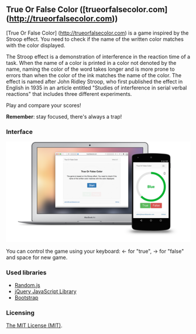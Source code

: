 ## True Or False Color ([trueorfalsecolor.com] (http://trueorfalsecolor.com))
[True Or False Color] (http://trueorfalsecolor.com) is a game inspired by the Stroop effect. You need to check if the name of the written color matches with the color displayed.

The Stroop effect is a demonstration of interference in the reaction time of a task. When the name of a color is printed in a color not denoted by the name, naming the color of the word takes longer and is more prone to errors than when the color of the ink matches the name of the color. The effect is named after John Ridley Stroop, who first published the effect in English in 1935 in an article entitled "Studies of interference in serial verbal reactions" that includes three different experiments.

Play and compare your scores!

**Remember**: stay focused, there's always a trap!

### Interface
![Screenshot](/app/img/cover.png)

You can control the game using your keyboard: ← for "true", → for "false" and space for new game.

### Used libraries
* [Random.js](https://github.com/ckknight/random-js)
* [jQuery JavaScript Library](https://github.com/jquery/jquery)
* [Bootstrap](https://github.com/twbs/bootstrap)

### Licensing
[The MIT License (MIT)](https://github.com/khrigo/TrueOrFalseColor/blob/master/LICENSE).
